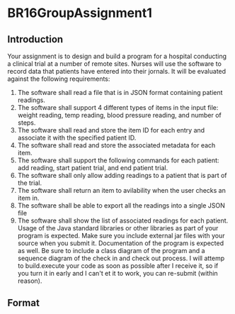# BR16GroupAssignment1
## Introduction
Your assignment is to design and build a program for a hospital conducting a clinical trial at a number of remote sites. Nurses will use the software to record data that patients have entered into their jornals. It will be evaluated against the following requirements:
1. The software shall read a file that is in JSON format containing patient readings.
2. The software shall support 4 different types of items in the input file: weight reading, temp reading, blood pressure reading, and number of steps.
3. The software shall read and store the item ID for each entry and associate it with the specified patient ID.
4. The software shall read and store the associated metadata for each item.
5. The software shall support the following commands for each patient: add reading, start patient trial, and end patient trial.
6. The software shall only allow adding readings to a patient that is part of the trial.
7. The software shall return an item to avilability when the user checks an item in.
8. The software shall be able to export all the readings into a single JSON file
9. The software shall show the list of associated readings for each patient.
Usage of the Java standard libraries or other libraries as part of your program is expected. Make sure you include external jar files with your source when you submit it. Documentation of the program is expected as well. Be sure to include a class diagram of the program and a sequence diagram of the check in and check out process.
I will attemp to build.execute your code as soon as possible after I receive it, so if you turn it in early and I can't et it to work, you can re-submit (within reason).
## Format
